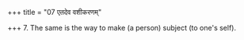 +++
title = "07 एतदेव वशीकरणम्"

+++
7. The same is the way to make (a person) subject (to one's self).
